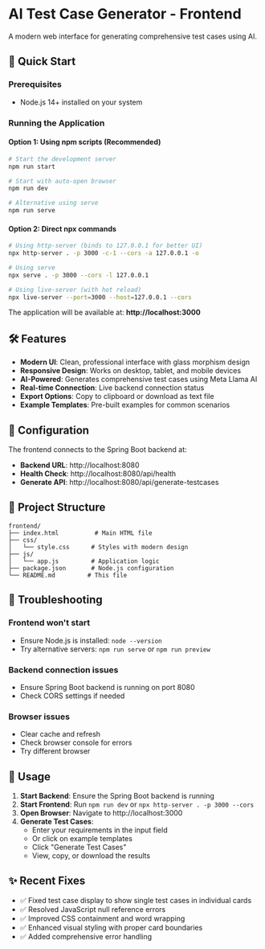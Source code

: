 # AI Test Case Generator - Frontend

A modern web interface for generating comprehensive test cases using AI.

## 🚀 Quick Start

### Prerequisites
- Node.js 14+ installed on your system

### Running the Application

#### Option 1: Using npm scripts (Recommended)
```bash
# Start the development server
npm run start

# Start with auto-open browser
npm run dev

# Alternative using serve
npm run serve
```

#### Option 2: Direct npx commands
```bash
# Using http-server (binds to 127.0.0.1 for better UI)
npx http-server . -p 3000 -c-1 --cors -a 127.0.0.1 -o

# Using serve
npx serve . -p 3000 --cors -l 127.0.0.1

# Using live-server (with hot reload)
npx live-server --port=3000 --host=127.0.0.1 --cors
```

The application will be available at: **http://localhost:3000**

## 🛠️ Features

- **Modern UI**: Clean, professional interface with glass morphism design
- **Responsive Design**: Works on desktop, tablet, and mobile devices
- **AI-Powered**: Generates comprehensive test cases using Meta Llama AI
- **Real-time Connection**: Live backend connection status
- **Export Options**: Copy to clipboard or download as text file
- **Example Templates**: Pre-built examples for common scenarios

## 🔧 Configuration

The frontend connects to the Spring Boot backend at:
- **Backend URL**: http://localhost:8080
- **Health Check**: http://localhost:8080/api/health
- **Generate API**: http://localhost:8080/api/generate-testcases

## 📁 Project Structure

```
frontend/
├── index.html          # Main HTML file
├── css/
│   └── style.css      # Styles with modern design
├── js/
│   └── app.js         # Application logic
├── package.json       # Node.js configuration
└── README.md         # This file
```

## 🐛 Troubleshooting

### Frontend won't start
- Ensure Node.js is installed: `node --version`
- Try alternative servers: `npm run serve` or `npm run preview`

### Backend connection issues
- Ensure Spring Boot backend is running on port 8080
- Check CORS settings if needed

### Browser issues
- Clear cache and refresh
- Check browser console for errors
- Try different browser

## 🎯 Usage

1. **Start Backend**: Ensure the Spring Boot backend is running
2. **Start Frontend**: Run `npm run dev` or `npx http-server . -p 3000 --cors`
3. **Open Browser**: Navigate to http://localhost:3000
4. **Generate Test Cases**: 
   - Enter your requirements in the input field
   - Or click on example templates
   - Click "Generate Test Cases"
   - View, copy, or download the results

## ✨ Recent Fixes

- ✅ Fixed test case display to show single test cases in individual cards
- ✅ Resolved JavaScript null reference errors
- ✅ Improved CSS containment and word wrapping
- ✅ Enhanced visual styling with proper card boundaries
- ✅ Added comprehensive error handling